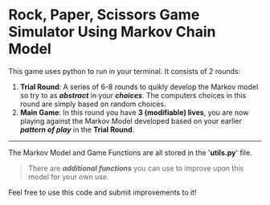# Rock, Paper, Scissors Game Simulator Using Markov Chain Model

This game uses python to run in your terminal. It consists of 2 rounds:
  1. **Trial Round**: A series of 6-8 rounds to quikly develop the Markov model so try to as **_abstract_** in your **_choices_**. The computers choices in this round are simply based on random choices.
  2. **Main Game**: In this round you have **3 (modifiable) lives**, you are now playing against the Markov Model developed based on your earlier **_pattern of play_** in the **Trial Round**.

-----------------
The Markov Model and Game Functions are all stored in the '**utils.py**' file. 
> There are **_additional functions_** you can use to improve upon this model for your own use.

Feel free to use this code and submit improvements to it!
